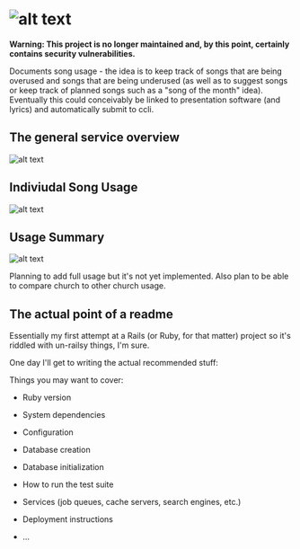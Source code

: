 # ![alt text](https://github.com/jcuenod/songswesing-rails/blob/master/app/assets/images/songswesing.png "Songs We Sing")

**Warning: This project is no longer maintained and, by this point, certainly contains security vulnerabilities.**

Documents song usage - the idea is to keep track of songs that are being overused and songs that are being underused (as well as to suggest songs or keep track of planned songs such as a "song of the month" idea). Eventually this could conceivably be linked to presentation software (and lyrics) and automatically submit to ccli.

## The general service overview
![alt text](https://github.com/jcuenod/songswesing-rails/blob/master/readme/overview.png "Overview Screenshot")

## Indiviudal Song Usage
![alt text](https://github.com/jcuenod/songswesing-rails/blob/master/readme/songusage.png "Song Usage Screenshot")

## Usage Summary
![alt text](https://github.com/jcuenod/songswesing-rails/blob/master/readme/usagesummary.png "Usage Summary Screenshot")

Planning to add full usage but it's not yet implemented. Also plan to be able to compare church to other church usage.

## The actual point of a readme

Essentially my first attempt at a Rails (or Ruby, for that matter) project so it's riddled with un-railsy things, I'm sure.

One day I'll get to writing the actual recommended stuff:


Things you may want to cover:

* Ruby version

* System dependencies

* Configuration

* Database creation

* Database initialization

* How to run the test suite

* Services (job queues, cache servers, search engines, etc.)

* Deployment instructions

* ...
